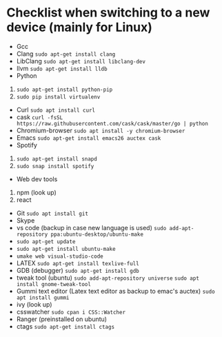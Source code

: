 
# Checklist when switching to a new device (mainly for Linux)
- Gcc
- Clang ```sudo apt-get install clang```
- LibClang ```sudo apt-get install libclang-dev```
- llvm ```sudo apt-get install lldb```
- Python
1. ```sudo apt-get install python-pip```
2. ```sudo pip install virtualenv```
- Curl ```sudo apt install curl```
- cask ```curl -fsSL https://raw.githubusercontent.com/cask/cask/master/go | python```
- Chromium-browser ```sudo apt install -y chromium-browser```
- Emacs ```sudo apt-get install emacs26 auctex cask```
- Spotify
1. ```sudo apt-get install snapd```
2. ```sudo snap install spotify```
- Web dev tools
1. npm (look up)
2. react
- Git ```sudo apt install git```
- Skype
- vs code (backup in case new language is used) ```sudo add-apt-repository ppa:ubuntu-desktop/ubuntu-make```
- ```sudo apt-get update```
- ```sudo apt-get install ubuntu-make```
- ```umake web visual-studio-code```
- LATEX ```sudo apt-get install texlive-full```
- GDB (debugger) ```sudo apt-get install gdb```
- tweak tool (ubuntu) ```sudo add-apt-repository universe``` ```sudo apt install gnome-tweak-tool```
- Gummi text editor (Latex text editor as backup to emac's auctex) ```sudo apt install gummi```
- ivy (look up)
- csswatcher ```sudo cpan i CSS::Watcher```
- Ranger (preinstalled on ubuntu) 
- ctags ```sudo apt-get install ctags```


